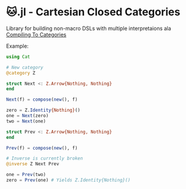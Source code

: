 # 🐱.jl - Cartesian Closed Categories

Library for building non-macro DSLs with multiple interpretaions ala [Compiling To Categories](http://conal.net/papers/compiling-to-categories)

Example:

```julia
using Cat

# New category
@category Z

struct Next <: Z.Arrow{Nothing, Nothing}
end

Next(f) = compose(new(), f)

zero = Z.Identity{Nothing}()
one = Next(zero)
two = Next(one)

struct Prev <: Z.Arrow{Nothing, Nothing}
end

Prev(f) = compose(new(), f)

# Inverse is currently broken
@inverse Z Next Prev

one = Prev(two)
zero = Prev(one) # Yields Z.Identity{Nothing}()

```

